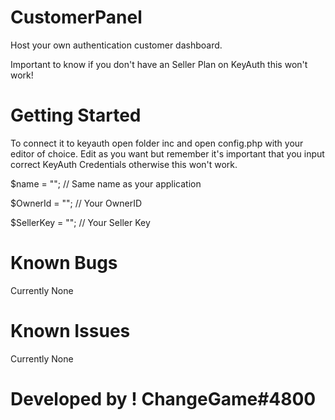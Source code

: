 # CustomerPanel
Host your own authentication customer dashboard.

Important to know if you don't have an Seller Plan on KeyAuth this won't work!

# Getting Started
To connect it to keyauth open folder inc and open config.php with your editor of choice.
Edit as you want but remember it's important that you input correct KeyAuth Credentials
otherwise this won't work.

$name = ""; // Same name as your application

$OwnerId = ""; // Your OwnerID

$SellerKey = ""; // Your Seller Key

# Known Bugs
Currently None

# Known Issues
Currently None

# Developed by ! ChangeGame#4800
